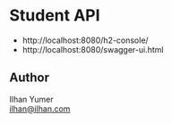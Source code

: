 # Student API

* http://localhost:8080/h2-console/
* http://localhost:8080/swagger-ui.html

## Author

Ilhan Yumer\
ilhan@ilhan.com
